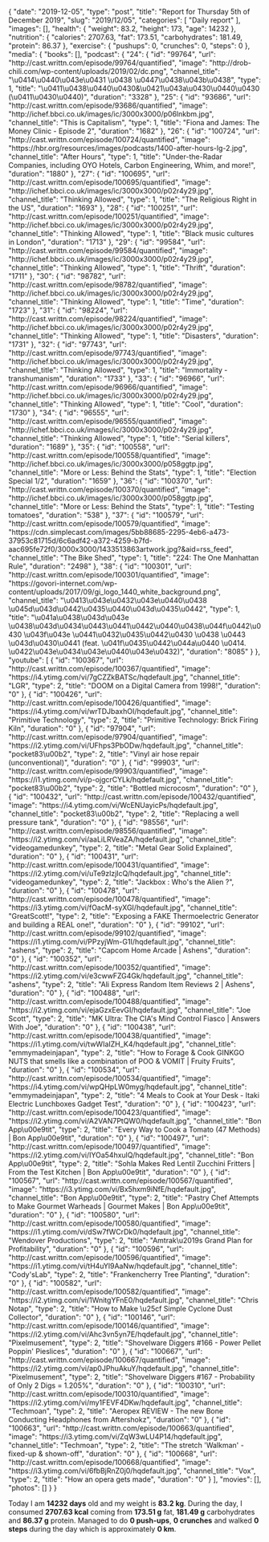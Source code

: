 {
    "date": "2019-12-05",
    "type": "post",
    "title": "Report for Thursday 5th of December 2019",
    "slug": "2019\/12\/05",
    "categories": [
        "Daily report"
    ],
    "images": [],
    "health": {
        "weight": 83.2,
        "height": 173,
        "age": 14232
    },
    "nutrition": {
        "calories": 2707.63,
        "fat": 173.51,
        "carbohydrates": 181.49,
        "protein": 86.37
    },
    "exercise": {
        "pushups": 0,
        "crunches": 0,
        "steps": 0
    },
    "media": {
        "books": [],
        "podcast": {
            "24": {
                "id": "99764",
                "url": "http:\/\/cast.writtn.com\/episode\/99764\/quantified",
                "image": "http:\/\/drob-chili.com\/wp-content\/uploads\/2019\/02\/dc.png",
                "channel_title": "\u0414\u0440\u043e\u0431 \u0438 \u0447\u0438\u043b\u0438",
                "type": 1,
                "title": "\u0411\u0438\u0440\u0430&\u0421\u043a\u0430\u0440\u0430 (\u0411\u0430\u0440)",
                "duration": "3328"
            },
            "25": {
                "id": "93686",
                "url": "http:\/\/cast.writtn.com\/episode\/93686\/quantified",
                "image": "http:\/\/ichef.bbci.co.uk\/images\/ic\/3000x3000\/p06lnkbm.jpg",
                "channel_title": "This is Capitalism",
                "type": 1,
                "title": "Fiona and James: The Money Clinic - Episode 2",
                "duration": "1682"
            },
            "26": {
                "id": "100724",
                "url": "http:\/\/cast.writtn.com\/episode\/100724\/quantified",
                "image": "https:\/\/hbr.org\/resources\/images\/podcasts\/1400-after-hours-lg-2.jpg",
                "channel_title": "After Hours",
                "type": 1,
                "title": "Under-the-Radar Companies, including OYO Hotels, Carbon Engineering, Whim, and more!",
                "duration": "1880"
            },
            "27": {
                "id": "100695",
                "url": "http:\/\/cast.writtn.com\/episode\/100695\/quantified",
                "image": "http:\/\/ichef.bbci.co.uk\/images\/ic\/3000x3000\/p02r4y29.jpg",
                "channel_title": "Thinking Allowed",
                "type": 1,
                "title": "The Religious Right in the US",
                "duration": "1693"
            },
            "28": {
                "id": "100251",
                "url": "http:\/\/cast.writtn.com\/episode\/100251\/quantified",
                "image": "http:\/\/ichef.bbci.co.uk\/images\/ic\/3000x3000\/p02r4y29.jpg",
                "channel_title": "Thinking Allowed",
                "type": 1,
                "title": "Black music cultures in London",
                "duration": "1713"
            },
            "29": {
                "id": "99584",
                "url": "http:\/\/cast.writtn.com\/episode\/99584\/quantified",
                "image": "http:\/\/ichef.bbci.co.uk\/images\/ic\/3000x3000\/p02r4y29.jpg",
                "channel_title": "Thinking Allowed",
                "type": 1,
                "title": "Thrift",
                "duration": "1711"
            },
            "30": {
                "id": "98782",
                "url": "http:\/\/cast.writtn.com\/episode\/98782\/quantified",
                "image": "http:\/\/ichef.bbci.co.uk\/images\/ic\/3000x3000\/p02r4y29.jpg",
                "channel_title": "Thinking Allowed",
                "type": 1,
                "title": "Time",
                "duration": "1723"
            },
            "31": {
                "id": "98224",
                "url": "http:\/\/cast.writtn.com\/episode\/98224\/quantified",
                "image": "http:\/\/ichef.bbci.co.uk\/images\/ic\/3000x3000\/p02r4y29.jpg",
                "channel_title": "Thinking Allowed",
                "type": 1,
                "title": "Disasters",
                "duration": "1731"
            },
            "32": {
                "id": "97743",
                "url": "http:\/\/cast.writtn.com\/episode\/97743\/quantified",
                "image": "http:\/\/ichef.bbci.co.uk\/images\/ic\/3000x3000\/p02r4y29.jpg",
                "channel_title": "Thinking Allowed",
                "type": 1,
                "title": "Immortality - transhumanism",
                "duration": "1733"
            },
            "33": {
                "id": "96966",
                "url": "http:\/\/cast.writtn.com\/episode\/96966\/quantified",
                "image": "http:\/\/ichef.bbci.co.uk\/images\/ic\/3000x3000\/p02r4y29.jpg",
                "channel_title": "Thinking Allowed",
                "type": 1,
                "title": "Cool",
                "duration": "1730"
            },
            "34": {
                "id": "96555",
                "url": "http:\/\/cast.writtn.com\/episode\/96555\/quantified",
                "image": "http:\/\/ichef.bbci.co.uk\/images\/ic\/3000x3000\/p02r4y29.jpg",
                "channel_title": "Thinking Allowed",
                "type": 1,
                "title": "Serial killers",
                "duration": "1689"
            },
            "35": {
                "id": "100558",
                "url": "http:\/\/cast.writtn.com\/episode\/100558\/quantified",
                "image": "http:\/\/ichef.bbci.co.uk\/images\/ic\/3000x3000\/p058ggtp.jpg",
                "channel_title": "More or Less: Behind the Stats",
                "type": 1,
                "title": "Election Special 1\/2",
                "duration": "1659"
            },
            "36": {
                "id": "100370",
                "url": "http:\/\/cast.writtn.com\/episode\/100370\/quantified",
                "image": "http:\/\/ichef.bbci.co.uk\/images\/ic\/3000x3000\/p058ggtp.jpg",
                "channel_title": "More or Less: Behind the Stats",
                "type": 1,
                "title": "Testing tomatoes",
                "duration": "538"
            },
            "37": {
                "id": "100579",
                "url": "http:\/\/cast.writtn.com\/episode\/100579\/quantified",
                "image": "https:\/\/cdn.simplecast.com\/images\/5bb88685-2295-4eb6-a473-37953c81715d\/6c6adf42-a372-4259-b7fd-aac695fe72f0\/3000x3000\/1433513863artwork.jpg?&aid=rss_feed",
                "channel_title": "The Bike Shed",
                "type": 1,
                "title": "224: The One Manhattan Rule",
                "duration": "2498"
            },
            "38": {
                "id": "100301",
                "url": "http:\/\/cast.writtn.com\/episode\/100301\/quantified",
                "image": "https:\/\/govori-internet.com\/wp-content\/uploads\/2017\/09\/gi_logo_1440_white_background.png",
                "channel_title": "\u0413\u043e\u0432\u043e\u0440\u0438 \u045d\u043d\u0442\u0435\u0440\u043d\u0435\u0442",
                "type": 1,
                "title": "\u041a\u0438\u043d\u043e \u0438\u043d\u0434\u0443\u0441\u0442\u0440\u0438\u044f\u0442\u0430 \u043f\u043e \u0441\u0432\u0435\u0442\u0430 \u0438 \u0443 \u043d\u0430\u0441 (feat. \u041f\u0435\u0442\u044a\u0440 \u0414. \u0422\u043e\u0434\u043e\u0440\u043e\u0432)",
                "duration": "8085"
            }
        },
        "youtube": [
            {
                "id": "100367",
                "url": "http:\/\/cast.writtn.com\/episode\/100367\/quantified",
                "image": "https:\/\/i4.ytimg.com\/vi\/7gCZZkBATSc\/hqdefault.jpg",
                "channel_title": "LGR",
                "type": 2,
                "title": "DOOM on a Digital Camera from 1998!",
                "duration": "0"
            },
            {
                "id": "100426",
                "url": "http:\/\/cast.writtn.com\/episode\/100426\/quantified",
                "image": "https:\/\/i4.ytimg.com\/vi\/wrTDJbaxhOI\/hqdefault.jpg",
                "channel_title": "Primitive Technology",
                "type": 2,
                "title": "Primitive Technology: Brick Firing Kiln",
                "duration": "0"
            },
            {
                "id": "97904",
                "url": "http:\/\/cast.writtn.com\/episode\/97904\/quantified",
                "image": "https:\/\/i2.ytimg.com\/vi\/UFhps3PbODw\/hqdefault.jpg",
                "channel_title": "pocket83\u00b2",
                "type": 2,
                "title": "Vinyl air hose repair (unconventional)",
                "duration": "0"
            },
            {
                "id": "99903",
                "url": "http:\/\/cast.writtn.com\/episode\/99903\/quantified",
                "image": "https:\/\/i1.ytimg.com\/vi\/p-ojgcrCYLk\/hqdefault.jpg",
                "channel_title": "pocket83\u00b2",
                "type": 2,
                "title": "Bottled microcosm",
                "duration": "0"
            },
            {
                "id": "100432",
                "url": "http:\/\/cast.writtn.com\/episode\/100432\/quantified",
                "image": "https:\/\/i4.ytimg.com\/vi\/WcENUayicPs\/hqdefault.jpg",
                "channel_title": "pocket83\u00b2",
                "type": 2,
                "title": "Replacing a well pressure tank",
                "duration": "0"
            },
            {
                "id": "98556",
                "url": "http:\/\/cast.writtn.com\/episode\/98556\/quantified",
                "image": "https:\/\/i2.ytimg.com\/vi\/aaLiLRVeaZA\/hqdefault.jpg",
                "channel_title": "videogamedunkey",
                "type": 2,
                "title": "Metal Gear Solid Explained",
                "duration": "0"
            },
            {
                "id": "100431",
                "url": "http:\/\/cast.writtn.com\/episode\/100431\/quantified",
                "image": "https:\/\/i2.ytimg.com\/vi\/uTe9zlzjIcQ\/hqdefault.jpg",
                "channel_title": "videogamedunkey",
                "type": 2,
                "title": "Jackbox : Who's the Alien ?",
                "duration": "0"
            },
            {
                "id": "100478",
                "url": "http:\/\/cast.writtn.com\/episode\/100478\/quantified",
                "image": "https:\/\/i3.ytimg.com\/vi\/fOacM-syXGI\/hqdefault.jpg",
                "channel_title": "GreatScott!",
                "type": 2,
                "title": "Exposing a FAKE Thermoelectric Generator and building a REAL one!",
                "duration": "0"
            },
            {
                "id": "99102",
                "url": "http:\/\/cast.writtn.com\/episode\/99102\/quantified",
                "image": "https:\/\/i1.ytimg.com\/vi\/PPzyjWm-G1I\/hqdefault.jpg",
                "channel_title": "ashens",
                "type": 2,
                "title": "Capcom Home Arcade | Ashens",
                "duration": "0"
            },
            {
                "id": "100352",
                "url": "http:\/\/cast.writtn.com\/episode\/100352\/quantified",
                "image": "https:\/\/i2.ytimg.com\/vi\/e3cwwFZG4Gk\/hqdefault.jpg",
                "channel_title": "ashens",
                "type": 2,
                "title": "Ali Express Random Item Reviews 2 | Ashens",
                "duration": "0"
            },
            {
                "id": "100488",
                "url": "http:\/\/cast.writtn.com\/episode\/100488\/quantified",
                "image": "https:\/\/i2.ytimg.com\/vi\/ejaGzxEevGI\/hqdefault.jpg",
                "channel_title": "Joe Scott",
                "type": 2,
                "title": "MK Ultra: The CIA's Mind Control Fiasco | Answers With Joe",
                "duration": "0"
            },
            {
                "id": "100438",
                "url": "http:\/\/cast.writtn.com\/episode\/100438\/quantified",
                "image": "https:\/\/i1.ytimg.com\/vi\/twWIaIZH_K4\/hqdefault.jpg",
                "channel_title": "emmymadeinjapan",
                "type": 2,
                "title": "How to Forage & Cook GINKGO NUTS that smells like a combination of POO & VOMIT | Fruity Fruits",
                "duration": "0"
            },
            {
                "id": "100534",
                "url": "http:\/\/cast.writtn.com\/episode\/100534\/quantified",
                "image": "https:\/\/i4.ytimg.com\/vi\/wpQHpLW0myg\/hqdefault.jpg",
                "channel_title": "emmymadeinjapan",
                "type": 2,
                "title": "4 Meals to Cook at Your Desk - Itaki Electric Lunchboxes Gadget Test",
                "duration": "0"
            },
            {
                "id": "100423",
                "url": "http:\/\/cast.writtn.com\/episode\/100423\/quantified",
                "image": "https:\/\/i2.ytimg.com\/vi\/A2VAN7PtQW0\/hqdefault.jpg",
                "channel_title": "Bon App\u00e9tit",
                "type": 2,
                "title": "Every Way to Cook a Tomato (47 Methods) | Bon App\u00e9tit",
                "duration": "0"
            },
            {
                "id": "100497",
                "url": "http:\/\/cast.writtn.com\/episode\/100497\/quantified",
                "image": "https:\/\/i2.ytimg.com\/vi\/IYOa54hxulQ\/hqdefault.jpg",
                "channel_title": "Bon App\u00e9tit",
                "type": 2,
                "title": "Sohla Makes Red Lentil Zucchini Fritters | From the Test Kitchen | Bon App\u00e9tit",
                "duration": "0"
            },
            {
                "id": "100567",
                "url": "http:\/\/cast.writtn.com\/episode\/100567\/quantified",
                "image": "https:\/\/i3.ytimg.com\/vi\/Bx5hxm9iNfE\/hqdefault.jpg",
                "channel_title": "Bon App\u00e9tit",
                "type": 2,
                "title": "Pastry Chef Attempts to Make Gourmet Warheads | Gourmet Makes | Bon App\u00e9tit",
                "duration": "0"
            },
            {
                "id": "100580",
                "url": "http:\/\/cast.writtn.com\/episode\/100580\/quantified",
                "image": "https:\/\/i1.ytimg.com\/vi\/dSw7fWCrDk0\/hqdefault.jpg",
                "channel_title": "Wendover Productions",
                "type": 2,
                "title": "Amtrak\u2019s Grand Plan for Profitability",
                "duration": "0"
            },
            {
                "id": "100596",
                "url": "http:\/\/cast.writtn.com\/episode\/100596\/quantified",
                "image": "https:\/\/i1.ytimg.com\/vi\/tH4uYl9AaNw\/hqdefault.jpg",
                "channel_title": "Cody'sLab",
                "type": 2,
                "title": "Frankencherry Tree Planting",
                "duration": "0"
            },
            {
                "id": "100582",
                "url": "http:\/\/cast.writtn.com\/episode\/100582\/quantified",
                "image": "https:\/\/i2.ytimg.com\/vi\/1WnitgYFnE0\/hqdefault.jpg",
                "channel_title": "Chris Notap",
                "type": 2,
                "title": "How to Make \u25cf Simple Cyclone Dust Collector",
                "duration": "0"
            },
            {
                "id": "100146",
                "url": "http:\/\/cast.writtn.com\/episode\/100146\/quantified",
                "image": "https:\/\/i2.ytimg.com\/vi\/Ahc3vn5yn7E\/hqdefault.jpg",
                "channel_title": "Pixelmusement",
                "type": 2,
                "title": "Shovelware Diggers #166 - Power Pellet Poppin' Pieslices",
                "duration": "0"
            },
            {
                "id": "100667",
                "url": "http:\/\/cast.writtn.com\/episode\/100667\/quantified",
                "image": "https:\/\/i2.ytimg.com\/vi\/ap0JPhuAkuY\/hqdefault.jpg",
                "channel_title": "Pixelmusement",
                "type": 2,
                "title": "Shovelware Diggers #167 - Probability of Only 2 Digs = 1.205%",
                "duration": "0"
            },
            {
                "id": "100310",
                "url": "http:\/\/cast.writtn.com\/episode\/100310\/quantified",
                "image": "https:\/\/i2.ytimg.com\/vi\/my1FEVF4DKw\/hqdefault.jpg",
                "channel_title": "Techmoan",
                "type": 2,
                "title": "Aeropex REVIEW - The new Bone Conducting Headphones from Aftershokz",
                "duration": "0"
            },
            {
                "id": "100663",
                "url": "http:\/\/cast.writtn.com\/episode\/100663\/quantified",
                "image": "https:\/\/i3.ytimg.com\/vi\/ZqW3wLU4P14\/hqdefault.jpg",
                "channel_title": "Techmoan",
                "type": 2,
                "title": "The stretch 'Walkman' - fixed-up & shown-off",
                "duration": "0"
            },
            {
                "id": "100668",
                "url": "http:\/\/cast.writtn.com\/episode\/100668\/quantified",
                "image": "https:\/\/i3.ytimg.com\/vi\/6fbBjRnZ0j0\/hqdefault.jpg",
                "channel_title": "Vox",
                "type": 2,
                "title": "How an opera gets made",
                "duration": "0"
            }
        ],
        "movies": [],
        "photos": []
    }
}

Today I am <strong>14232 days</strong> old and my weight is <strong>83.2 kg</strong>. During the day, I consumed <strong>2707.63 kcal</strong> coming from <strong>173.51 g</strong> fat, <strong>181.49 g</strong> carbohydrates and <strong>86.37 g</strong> protein. Managed to do <strong>0 push-ups</strong>, <strong>0 crunches</strong> and walked <strong>0 steps</strong> during the day which is approximately <strong>0 km</strong>.